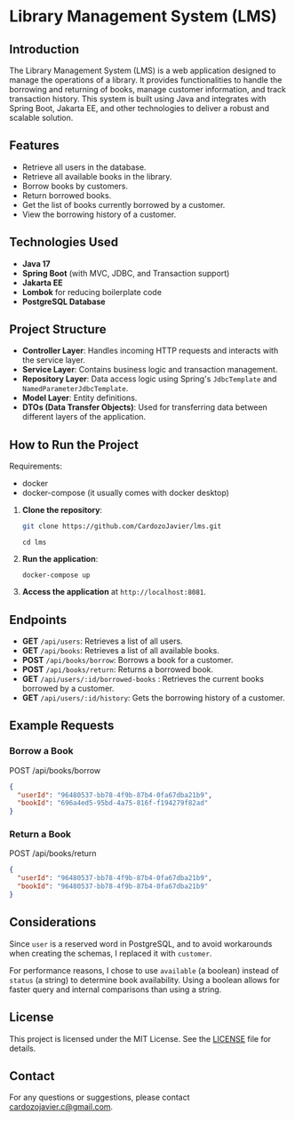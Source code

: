 # Library Management System (LMS)

## Introduction
The Library Management System (LMS) is a web application designed to manage the operations of a library. It provides functionalities to handle the borrowing and returning of books, manage customer information, and track transaction history. This system is built using Java and integrates with Spring Boot, Jakarta EE, and other technologies to deliver a robust and scalable solution.

## Features
- Retrieve all users in the database.
- Retrieve all available books in the library.
- Borrow books by customers.
- Return borrowed books.
- Get the list of books currently borrowed by a customer.
- View the borrowing history of a customer.

## Technologies Used
- **Java 17**
- **Spring Boot** (with MVC, JDBC, and Transaction support)
- **Jakarta EE**
- **Lombok** for reducing boilerplate code
- **PostgreSQL Database**

## Project Structure
- **Controller Layer**: Handles incoming HTTP requests and interacts with the service layer.
- **Service Layer**: Contains business logic and transaction management.
- **Repository Layer**: Data access logic using Spring's `JdbcTemplate` and `NamedParameterJdbcTemplate`.
- **Model Layer**: Entity definitions.
- **DTOs (Data Transfer Objects)**: Used for transferring data between different layers of the application.

## How to Run the Project

Requirements:
- docker
- docker-compose (it usually comes with docker desktop)

1. **Clone the repository**:
    ```bash
    git clone https://github.com/CardozoJavier/lms.git
   ```
   ```
   cd lms
    ```
2. **Run the application**:
    ```
    docker-compose up
    ```

4. **Access the application** at `http://localhost:8081`.

## Endpoints
- **GET** `/api/users`: Retrieves a list of all users.
- **GET** `/api/books`: Retrieves a list of all available books.
- **POST** `/api/books/borrow`: Borrows a book for a customer.
- **POST** `/api/books/return`: Returns a borrowed book.
- **GET** `/api/users/:id/borrowed-books` : Retrieves the current books borrowed by a customer.
- **GET** `/api/users/:id/history`: Gets the borrowing history of a customer.

## Example Requests

### Borrow a Book
POST /api/books/borrow
```json
{
  "userId": "96480537-bb78-4f9b-87b4-0fa67dba21b9",
  "bookId": "696a4ed5-95bd-4a75-816f-f194279f82ad"
}
```

### Return a Book
POST /api/books/return
```json
{
  "userId": "96480537-bb78-4f9b-87b4-0fa67dba21b9",
  "bookId": "96480537-bb78-4f9b-87b4-0fa67dba21b9"
}
```

## Considerations

Since `user` is a reserved word in PostgreSQL, and to avoid workarounds when creating the schemas, I replaced it with
`customer`.

For performance reasons, I chose to use `available` (a boolean) instead of `status` (a string) to determine book
availability. Using a boolean allows for faster query and internal comparisons than using a string.

## License
This project is licensed under the MIT License. See the [LICENSE](LICENSE) file for details.

## Contact
For any questions or suggestions, please contact [cardozojavier.c@gmail.com](mailto:your-email@example.com).